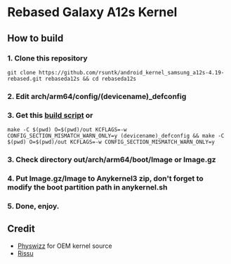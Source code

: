 # Rebased Galaxy A12s Kernel
## How to build
### 1. Clone this repository
```
git clone https://github.com/rsuntk/android_kernel_samsung_a12s-4.19-rebased.git rebaseda12s && cd rebaseda12s
```
### 2. Edit arch/arm64/config/(devicename)_defconfig 
### 3. Get this [build script](https://github.com/rsuntk/kernel-build-script) or
```
make -C $(pwd) O=$(pwd)/out KCFLAGS=-w CONFIG_SECTION_MISMATCH_WARN_ONLY=y (devicename)_defconfig && make -C $(pwd) O=$(pwd)/out KCFLAGS=-w CONFIG_SECTION_MISMATCH_WARN_ONLY=y
```
### 3. Check directory out/arch/arm64/boot/Image or Image.gz
### 4. Put Image.gz/Image to Anykernel3 zip, don't forget to modify the boot partition path in anykernel.sh
### 5. Done, enjoy.

## Credit
- [Physwizz](https://github.com/physwizz) for OEM kernel source
- [Rissu](https://github.com/rsuntk)
